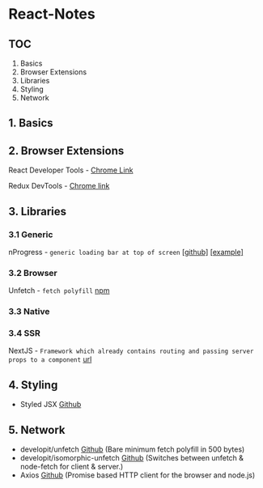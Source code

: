 # React-Notes

## TOC

1. Basics
2. Browser Extensions
3. Libraries
4. Styling
5. Network

## 1. Basics

## 2. Browser Extensions
React Developer Tools - [Chrome Link](https://chrome.google.com/webstore/detail/react-developer-tools/fmkadmapgofadopljbjfkapdkoienihi?hl=en)

Redux DevTools - [Chrome link](https://chrome.google.com/webstore/detail/redux-devtools/lmhkpmbekcpmknklioeibfkpmmfibljd?hl=en)

## 3. Libraries

### 3.1 Generic
nProgress - `generic loading bar at top of screen`
[[github]](https://github.com/rstacruz/nprogress)
[[example]](https://github.com/zeit/next.js/tree/canary/examples/with-loading)

### 3.2 Browser
Unfetch - `fetch polyfill` [npm](https://npm.im/unfetch)


### 3.3 Native

### 3.4 SSR
NextJS - `Framework which already contains routing and passing server props to a component` [url](https://nextjs.org)

## 4. Styling

- Styled JSX [Github](https://github.com/zeit/styled-jsx)

## 5. Network

- developit/unfetch [Github](https://github.com/developit/unfetch) (Bare minimum fetch polyfill in 500 bytes)
- developit/isomorphic-unfetch [Github](https://github.com/developit/unfetch/tree/master/packages/isomorphic-unfetch) (Switches between unfetch & node-fetch for client & server.)
- Axios [Github](https://github.com/axios/axios) (Promise based HTTP client for the browser and node.js)
